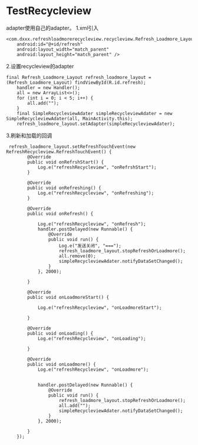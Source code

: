 # TestRecycleview
adapter使用自己的adapter。
1.xml引入
<?xml version="1.0" encoding="utf-8"?>
<RelativeLayout xmlns:android="http://schemas.android.com/apk/res/android"
    xmlns:app="http://schemas.android.com/apk/res-auto"
    xmlns:tools="http://schemas.android.com/tools"
    android:layout_width="match_parent"
    android:layout_height="match_parent"
    tools:context="com.dxxx.testrecycleview.MainActivity">

    <com.dxxx.refreshloadmorerecycleview.recycleview.Refresh_Loadmore_Layout
        android:id="@+id/refresh"
        android:layout_width="match_parent"
        android:layout_height="match_parent" />

</RelativeLayout>
2.设置recycleview的adapter

    final Refresh_Loadmore_Layout refresh_loadmore_layout = (Refresh_Loadmore_Layout) findViewById(R.id.refresh);
        handler = new Handler();
        all = new ArrayList<>();
        for (int i = 0; i < 5; i++) {
            all.add("");
        }
        final SimpleRecycleviewAdater simpleRecycleviewAdater = new SimpleRecycleviewAdater(all, MainActivity.this);
        refresh_loadmore_layout.setAdapter(simpleRecycleviewAdater);
        
        
 3.刷新和加载的回调

     refresh_loadmore_layout.setRefreshTouchEvent(new RefreshRecycleview.RefreshTouchEvent() {
            @Override
            public void onRefrshStart() {
                Log.e("refreshRecycleview", "onRefrshStart");
            }

            @Override
            public void onRefreshing() {
                Log.e("refreshRecycleview", "onRefreshing");
            }

            @Override
            public void onRefresh() {

                Log.e("refreshRecycleview", "onRefresh");
                handler.postDelayed(new Runnable() {
                    @Override
                    public void run() {
                        Log.e("发送关闭", "===");
                        refresh_loadmore_layout.stopRefreshOrLoadmore();
                        all.remove(0);
                        simpleRecycleviewAdater.notifyDataSetChanged();
                    }
                }, 2000);

            }

            @Override
            public void onLoadmoreStart() {

                Log.e("refreshRecycleview", "onLoadmoreStart");

            }

            @Override
            public void onLoading() {
                Log.e("refreshRecycleview", "onLoading");

            }

            @Override
            public void onLoadmore() {
                Log.e("refreshRecycleview", "onLoadmore");


                handler.postDelayed(new Runnable() {
                    @Override
                    public void run() {
                        refresh_loadmore_layout.stopRefreshOrLoadmore();
                        all.add("");
                        simpleRecycleviewAdater.notifyDataSetChanged();
                    }
                }, 2000);

            }
        });
